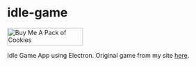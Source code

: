 # idle-game

<a href="https://www.buymeacoffee.com/soyabnandhla" target="_blank"><img src="https://cdn.buymeacoffee.com/buttons/default-blue.png" alt="Buy Me A Pack of Cookies" height="41" width="174"></a>

Idle Game App using Electron. Original game from my site [here](https://idlegame.glitch.me/).


